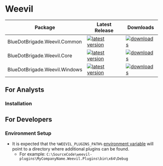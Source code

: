 # Weevil

| Package | Latest Release | Downloads |
| --- | --- | --- |
| BlueDotBrigade.Weevil.Common | [![latest version](https://img.shields.io/nuget/v/BlueDotBrigade.Weevil.Common)](https://www.nuget.org/packages/BlueDotBrigade.Weevil.Common) | [![downloads](https://img.shields.io/nuget/dt/BlueDotBrigade.Weevil.Common)](https://www.nuget.org/packages/BlueDotBrigade.Weevil.Common) |
| BlueDotBrigade.Weevil.Core | [![latest version](https://img.shields.io/nuget/v/BlueDotBrigade.Weevil.Core)](https://www.nuget.org/packages/BlueDotBrigade.Weevil.Core) | [![downloads](https://img.shields.io/nuget/dt/BlueDotBrigade.Weevil.Core)](https://www.nuget.org/packages/BlueDotBrigade.Weevil.Core) |
| BlueDotBrigade.Weevil.Windows | [![latest version](https://img.shields.io/nuget/v/BlueDotBrigade.Weevil.Windows)](https://www.nuget.org/packages/BlueDotBrigade.Weevil.Windows) | [![downloads](https://img.shields.io/nuget/dt/BlueDotBrigade.Weevil.Windows)](https://www.nuget.org/packages/BlueDotBrigade.Weevil.Windows) |

## For Analysts

### Installation 

## For Developers

### Environment Setup

- It is expected that the `%WEEVIL_PLUGINS_PATH%` [environment variable](https://en.wikipedia.org/wiki/Environment_variable#Windows) will point to a directory where additional plugins can be found.
   - For example: `C:\SourceCode\weevil-plugins\MyCompanyName.Weevil.Plugins\bin\x64\Debug`

